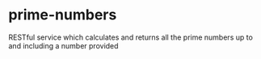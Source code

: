 # prime-numbers
RESTful service which calculates and returns all the prime numbers up to and including a number provided
